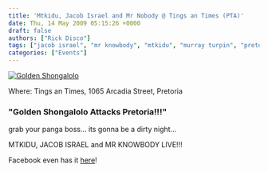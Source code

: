 ```yaml
---
title: 'Mtkidu, Jacob Israel and Mr Nobody @ Tings an Times (PTA)'
date: Thu, 14 May 2009 05:15:26 +0000
draft: false
authors: ["Rick Disco"]
tags: ["jacob israel", "mr knowbody", "mtkidu", "murray turpin", "pretoria", "pta", "tings an times"]
categories: ["Events"]
---
```


[![Golden Shongalolo](/wp-content/uploads/2009/05/golden-shongalolo.jpg "Golden Shongalolo")](/wp-content/uploads/2009/05/golden-shongalolo.jpg)

Where: Tings an Times, 1065 Arcadia Street, Pretoria

### "Golden Shongalolo Attacks Pretoria!!!"

grab your panga boss... its gonna be a dirty night...

MTKIDU, JACOB ISRAEL and MR KNOWBODY LIVE!!!

Facebook even has it [here](http://www.facebook.com/event.php?eid=79015993675 "Facebook Event")!